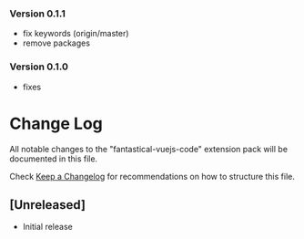 ### Version 0.1.1
- fix keywords (origin/master)
- remove  packages

### Version 0.1.0
- fixes

# Change Log
All notable changes to the "fantastical-vuejs-code" extension pack will be documented in this file.

Check [Keep a Changelog](http://keepachangelog.com/) for recommendations on how to structure this file.

## [Unreleased]
- Initial release

